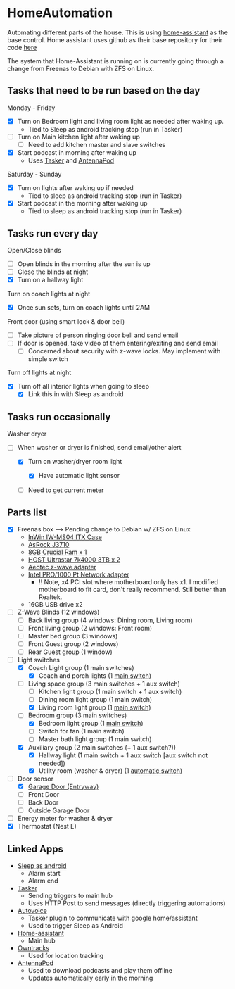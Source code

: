 # HomeAutomation
Automating different parts of the house.
This is using [home-assistant](https://home-assistant.io/) as the base control.  Home assistant uses github as their
 base repository for their code [here](https://github.com/home-assistant/home-assistant)
 
 The system that Home-Assistant is running on is currently going through a change from Freenas to Debian with ZFS on
  Linux.  

## Tasks that need to be run based on the day
Monday - Friday
 - [x] Turn on Bedroom light and living room light as needed after waking up.  
   - Tied to Sleep as android tracking stop (run in Tasker)
 - [ ] Turn on Main kitchen light after waking up
   - [ ] Need to add kitchen master and slave switches
 - [x] Start podcast in morning after waking up
   - Uses [Tasker](https://tasker.dinglisch.net/) and [AntennaPod](https://antennapod.org/)
   
Saturday - Sunday
 - [x] Turn on lights after waking up if needed
   - Tied to sleep as android tracking stop (run in Tasker)
 - [x] Start podcast in the morning after waking up
   - Tied to sleep as android tracking stop (run in Tasker)

## Tasks run every day
Open/Close blinds
 - [ ] Open blinds in the morning after the sun is up
 - [ ] Close the blinds at night
 - [x] Turn on a hallway light
  
Turn on coach lights at night
 - [x] Once sun sets, turn on coach lights until 2AM

Front door (using smart lock & door bell)
 - [ ] Take picture of person ringing door bell and send email
 - [ ] If door is opened, take video of them entering/exiting and send email
   - [ ] Concerned about security with z-wave locks.  May implement with simple switch

Turn off lights at night
 - [x] Turn off all interior lights when going to sleep
   - [x] Link this in with Sleep as android

## Tasks run occasionally 
Washer dryer
 - [ ] When washer or dryer is finished, send email/other alert
   - [x] Turn on washer/dryer room light
     - [x] Have automatic light sensor
   - [ ] Need to get current meter



## Parts list

 - [x] Freenas box --> Pending change to Debian w/ ZFS on Linux
   - [InWin IW-MS04 ITX Case](https://www.amazon.com/gp/product/B0167NCADS/ref=ppx_yo_dt_b_asin_title_o00_s00?ie=UTF8&psc=1)
   - [AsRock J3710](https://www.amazon.com/gp/product/B01E97ZTPA/ref=oh_aui_search_asin_title?ie=UTF8&psc=1)
   - [8GB Crucial Ram x 1](https://www.amazon.com/gp/product/B006YG8X9Y/ref=ppx_od_dt_b_asin_title_s00?ie=UTF8&psc=1)
   - [HGST Ultrastar 7k4000 3TB x 2](https://www.amazon.com/gp/product/B01LYVD7ME/ref=ppx_od_dt_b_asin_title_s00?ie=UTF8&psc=1)
   - [Aeotec z-wave adapter](https://www.amazon.com/gp/product/B00X0AWA6E/ref=oh_aui_search_asin_title?ie=UTF8&psc=1)
   - [Intel PRO/1000 Pt Network adapter](https://www.amazon.com/gp/product/B000BMZHX2/ref=oh_aui_search_asin_title?ie=UTF8&psc=1)
     - !! Note, x4 PCI slot where motherboard only has x1.  I modified motherboard to fit card, don't really recommend.  Still better than Realtek.  
   - 16GB USB drive x2
 - [ ] Z-Wave Blinds (12 windows)
   - [ ] Back living group (4 windows: Dining room, Living room)
   - [ ] Front living group (2 windows: Front room)
   - [ ] Master bed group (3 windows)
   - [ ] Front Guest group (2 windows)
   - [ ] Rear Guest group (1 window)
 - [ ] Light switches
   - [x] Coach Light group (1 main switches)
     - [x] Coach and porch lights (1 [main switch](https://www.amazon.com/gp/product/B00PYMGOHM?th=1&pldnSite=1))
   - [ ] Living space group (3 main switches + 1 aux switch)
     - [ ] Kitchen light group (1 main switch + 1 aux switch)
     - [ ] Dining room light group (1 main switch)
     - [x] Living room light group (1 [main switch](https://www.amazon.com/gp/product/B00PYMGOHM?th=1&pldnSite=1))
   - [ ] Bedroom group (3 main switches)
     - [x] Bedroom light group (1 [main switch](https://www.amazon.com/gp/product/B00PYMGOHM?th=1&pldnSite=1))
     - [ ] Switch for fan (1 main switch)
     - [ ] Master bath light group (1 main switch)
   - [x] Auxiliary group (2 main switches (+ 1 aux switch?))
     - [x] Hallway light (1 main switch + 1 aux switch [aux switch not needed])
     - [x] Utility room (washer & dryer) (1 [automatic switch](https://www.amazon.com/TOPGREENER-TSOS5-W-Single-Pole-Fluorescent-Incandescent/dp/B015G8VLNA/ref=sr_1_4?s=hi&ie=UTF8&qid=1487179597&sr=1-4&keywords=automatic+light+switch))
 - [ ] Door sensor
   - [x] [Garage Door (Entryway)](https://smile.amazon.com/gp/product/B01N5HB4U5/ref=oh_aui_detailpage_o02_s00?ie=UTF8&psc=1)
   - [ ] Front Door
   - [ ] Back Door
   - [ ] Outside Garage Door
 - [ ] Energy meter for washer & dryer
 - [x] Thermostat (Nest E)

## Linked Apps
 - [Sleep as android](http://sleep.urbandroid.org/)
   - Alarm start
   - Alarm end
 - [Tasker](https://tasker.dinglisch.net/)
   - Sending triggers to main hub
   - Uses HTTP Post to send messages (directly triggering automations)
 - [Autovoice](https://joaoapps.com/autovoice/)
   - Tasker plugin to communicate with google home/assistant
   - Used to trigger Sleep as Android
 - [Home-assistant](https://home-assistant.io/)
   - Main hub
 - [Owntracks](http://owntracks.org/)
   - Used for location tracking
 - [AntennaPod](https://antennapod.org/)
   - Used to download podcasts and play them offline
   - Updates automatically early in the morning
